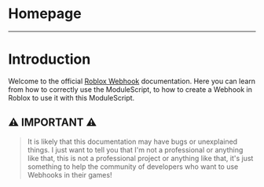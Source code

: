 # Homepage

---

# Introduction

Welcome to the official [Roblox Webhook](https://github.com/zirou32/Roblox-Webhook) documentation. Here you can learn from how to correctly use the ModuleScript, to how to create a Webhook in Roblox to use it with this ModuleScript.

## :warning: **IMPORTANT** :warning:

> It is likely that this documentation may have bugs or unexplained things. I just want to tell you that I'm not a professional or anything like that, this is not a professional project or anything like that, it's just something to help the community of developers who want to use Webhooks in their games!

<br><br><br>

